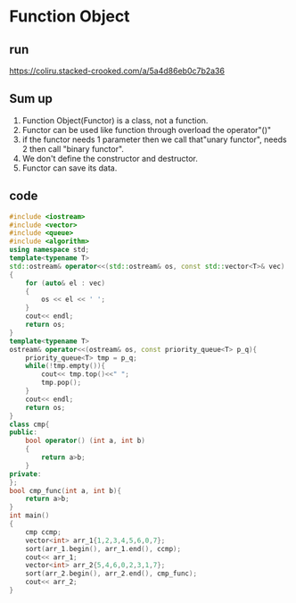 # Function Object  
## run     
https://coliru.stacked-crooked.com/a/5a4d86eb0c7b2a36
## Sum up
1. Function Object(Functor) is a class, not a function.
2. Functor can be used like function through overload the operator"()"
3. if the functor needs 1 parameter then we call that"unary functor", needs 2 then call "binary functor".
4. We don't define the constructor and  destructor.
5. Functor can save its data.
## code   
```cpp
#include <iostream>
#include <vector>
#include <queue>
#include <algorithm>
using namespace std;
template<typename T>
std::ostream& operator<<(std::ostream& os, const std::vector<T>& vec)
{
    for (auto& el : vec)
    {
        os << el << ' ';
    }
    cout<< endl;
    return os;
}
template<typename T>
ostream& operator<<(ostream& os, const priority_queue<T> p_q){
    priority_queue<T> tmp = p_q;
    while(!tmp.empty()){
        cout<< tmp.top()<<" ";
        tmp.pop();
    }
    cout<< endl;
    return os;
}
class cmp{
public:
    bool operator() (int a, int b)
    {
        return a>b;
    }
private:
};
bool cmp_func(int a, int b){
    return a>b;
}
int main()
{
    cmp ccmp;
    vector<int> arr_1{1,2,3,4,5,6,0,7};
    sort(arr_1.begin(), arr_1.end(), ccmp);
    cout<< arr_1;
    vector<int> arr_2{5,4,6,0,2,3,1,7};
    sort(arr_2.begin(), arr_2.end(), cmp_func);
    cout<< arr_2;
}
```
